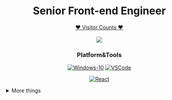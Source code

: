 <h1 align="center">Senior Front-end Engineer</h1>

<a target="blank" href="https://profile-counter.glitch.me/super5508/count.svg"><p align="center">❤ Visitor Counts ❤<br><br> <img src="https://profile-counter.glitch.me/super5508/count.svg" /></a>
<h3 align="center">
Platform&Tools
</h3>

<div align="center">

[![Windows-10](https://img.shields.io/badge/MacOS-2376bc?style=flat-square&logo=apple&logoColor=ffffff)](https://www.apple.com/macos/monterey/)
[![VSCode](https://img.shields.io/badge/vscode-VSCode-green)](https://code.visualstudio.com/download)

[![React](https://img.shields.io/badge/-React-E34F26?style=flat-square&logo=react&logoColor=white)](https://reactjs.org/)
</div>

<details>
  <summary> More things </summary>
  <br>
    <p>
        <a href= "https://github.com/anuraghazra/github-readme-stats"><img src= "https://github-readme-stats.vercel.app/api/top-langs/?username=super5508&layout=compact" /></a>
    </p>
  
  <!--Here are some ideas to get you started:
    - 🔭 I’m currently working on ...
    - 🌱 I’m currently learning ...
    - 👯 I’m looking to collaborate on ...
    - 🤔 I’m looking for help with ...
    - 💬 Ask me about ...
    - 📫 How to reach me: ...
    - 😄 Pronouns: ...
    - ⚡ Fun fact: ...
    -->
</details>
